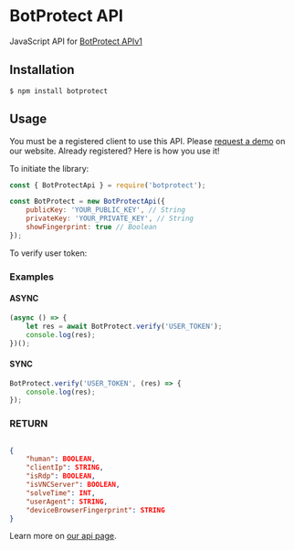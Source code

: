 # BotProtect API
JavaScript API for [BotProtect APIv1](https://botprotect.io)

## Installation
```
$ npm install botprotect
```

## Usage

You must be a registered client to use this API. Please [request a demo](https://botprotect.io/demo) on our website. Already registered? Here is how you use it!

To initiate the library:
```js
const { BotProtectApi } = require('botprotect');

const BotProtect = new BotProtectApi({
	publicKey: 'YOUR_PUBLIC_KEY', // String
	privateKey: 'YOUR_PRIVATE_KEY', // String
	showFingerprint: true // Boolean
});
```

To verify user token:

### Examples

#### ASYNC
```js
(async () => {
	let res = await BotProtect.verify('USER_TOKEN');
	console.log(res);
})();
```
#### SYNC

```js
BotProtect.verify('USER_TOKEN', (res) => {
	console.log(res);
});
```

### RETURN

```json

{
    "human": BOOLEAN,
    "clientIp": STRING,
    "isRdp": BOOLEAN,
    "isVNCServer": BOOLEAN,
    "solveTime": INT,
    "userAgent": STRING,
    "deviceBrowserFingerprint": STRING
}
```

Learn more on [our api page](https://beta.botprotect.io/documentation/api).